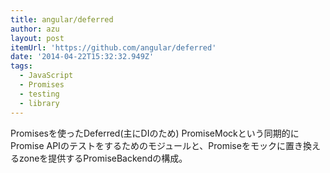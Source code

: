 ```yaml
---
title: angular/deferred
author: azu
layout: post
itemUrl: 'https://github.com/angular/deferred'
date: '2014-04-22T15:32:32.949Z'
tags:
  - JavaScript
  - Promises
  - testing
  - library
---
```

Promisesを使ったDeferred(主にDIのため)
PromiseMockという同期的にPromise APIのテストをするためのモジュールと、Promiseをモックに置き換えるzoneを提供するPromiseBackendの構成。
